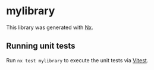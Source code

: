 # mylibrary

This library was generated with [Nx](https://nx.dev).

## Running unit tests

Run `nx test mylibrary` to execute the unit tests via [Vitest](https://vitest.dev/).
